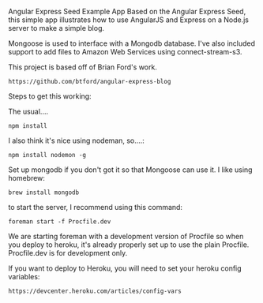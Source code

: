 Angular Express Seed Example App
Based on the Angular Express Seed, this simple app illustrates how to use AngularJS and Express on a Node.js server to make a simple blog.

Mongoose is used to interface with a Mongodb database. I've also included support to add files to Amazon Web Services using connect-stream-s3.

This project is based off of Brian Ford's work. 

	https://github.com/btford/angular-express-blog

Steps to get this working:

The usual....

	npm install 
	
I also think it's nice using nodeman, so....:

	npm install nodemon -g
	
Set up mongodb if you don't got it so that Mongoose can use it. I like using homebrew:

	brew install mongodb
	
to start the server, I recommend using this command:

	foreman start -f Procfile.dev

We are starting foreman with a development version of Procfile so when you deploy to heroku, it's already properly set up to use the plain Procfile. Procfile.dev is for development only. 

If you want to deploy to Heroku, you will need to set your heroku config  variables:

	https://devcenter.heroku.com/articles/config-vars




